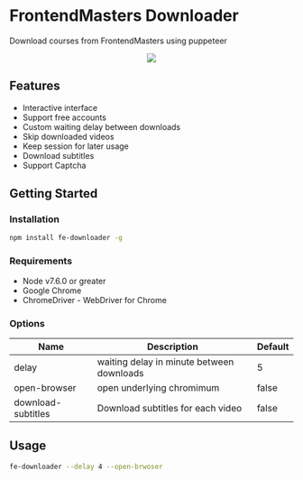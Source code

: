# FrontendMasters Downloader

Download courses from FrontendMasters using puppeteer

<p align="center">
    <img src="https://raw.githubusercontent.com/me-majidi/fe-downloader/master/demo-min.gif"/>
</p>

## Features

* Interactive interface
* Support free accounts
* Custom waiting delay between downloads
* Skip downloaded videos
* Keep session for later usage
* Download subtitles
* Support Captcha

## Getting Started

### Installation

```bash
npm install fe-downloader -g
```

### Requirements

* Node v7.6.0 or greater
* Google Chrome
* ChromeDriver - WebDriver for Chrome

### Options

| Name               | Description                               | Default |
| ------------------ | ----------------------------------------- | ------- |
| delay              | waiting delay in minute between downloads | 5       |
| open-browser       | open underlying chromimum                 | false   |
| download-subtitles | Download subtitles for each video         | false   |

## Usage

```bash
fe-downloader --delay 4 --open-brwoser
```
